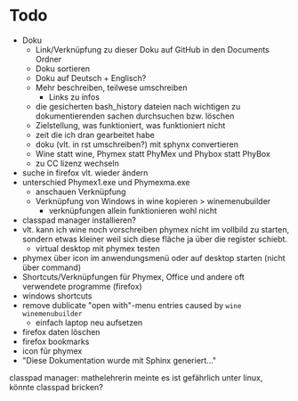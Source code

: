 # Todo
 - Doku
    - Link/Verknüpfung zu dieser Doku auf GitHub in den Documents Ordner
    - Doku sortieren
    - Doku auf Deutsch + Englisch?
    - Mehr beschreiben, teilwese umschreiben
        - Links zu infos
    - die gesicherten bash_history dateien nach wichtigen zu dokumentierenden sachen durchsuchen bzw. löschen
    - Zielstellung, was funktioniert, was funktioniert nicht
    - zeit die ich dran gearbeitet habe
    - doku (vlt. in rst umschreiben?) mit sphynx convertieren
    - Wine statt wine, Phymex statt PhyMex und Phybox statt PhyBox
    - zu CC lizenz wechseln
 - suche in firefox vlt. wieder ändern
 - unterschied Phymex1.exe und Phymexma.exe
    - anschauen Verknüpfung
    - Verknüpfung von Windows in wine kopieren > winemenubuilder
       - verknüpfungen allein funktionieren wohl nicht
 - classpad manager installieren?
 - vlt. kann ich wine noch vorschreiben phymex nicht im vollbild zu starten, sondern etwas kleiner weil sich diese fläche ja über die register schiebt.
    - virtual desktop mit phymex testen
 - phymex über icon im anwendungsmenü oder auf desktop starten (nicht über command)
 - Shortcuts/Verknüpfungen für Phymex, Office und andere oft verwendete programme (firefox)
 - windows shortcuts
 - remove dublicate "open with"-menu entries caused by `wine winemenubuilder`
    - einfach laptop neu aufsetzen
 - firefox daten löschen
 - firefox bookmarks
 - icon für phymex
 - "Diese Dokumentation wurde mit Sphinx generiert..."


classpad manager:
 mathelehrerin meinte es ist gefährlich unter linux, könnte classpad bricken?
